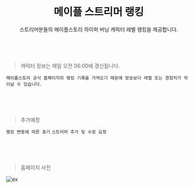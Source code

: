 <div align=center><h1>메이플 스트리머 랭킹</h1></div>
<div align=center>스트리머분들의 메이플스토리 하이퍼 버닝 캐릭터 레벨 랭킹을 제공합니다.</div>

<br /><br /><br />
>캐릭터 정보는 매일 오전 06:00에 갱신됩니다.

```메이플스토리 공식 홈페이지의 랭킹 기록을 가져오기 때문에 방송보다 레벨 또는 경험치가 차이날 수 있습니다.```

<br /><br /><br />

> 추가예정

```랭킹 변동에 따른 표기```
```스트리머 추가 및 수정 요청```


<br /><br /><br />

> 홈페이지 사진

![ex](https://github.com/SkyRain1225/maple-info/assets/97310823/78484039-561b-441e-8f08-e8632b4b5459)
